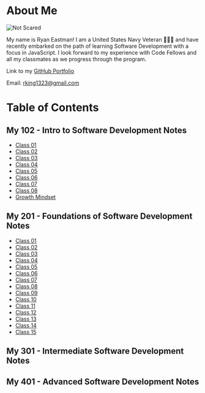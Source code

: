 # About Me

![Not Scared](https://user-images.githubusercontent.com/99107900/211398914-8ddec33c-9fd9-43cd-8b42-13f1c2962582.jpg)

My name is Ryan Eastman!
I am a United States Navy Veteran 🧜🏼‍♂️ and have recently embarked on the path of learning Software Development with a focus in JavaScript.
I look forward to my experience with Code Fellows and all my classmates as we progress through the program.

Link to my [GitHub Portfolio](https://github.com/DocHolliday13x)

Email: rking1323@gmail.com

# Table of Contents

## **My 102 - Intro to Software Development Notes**

- [Class 01](Class102/class1Markdown.md)
- [Class 02](Class102/class2Markdown.md)
- [Class 03](Class102/class3Markdown.md)
- [Class 04](Class102/class4Markdown.md)
- [Class 05](Class102/class5Markdown.md)
- [Class 06](Class102/class6Markdown.md)
- [Class 07](Class102/class7Markdown.md)
- [Class 08](Class102/class8Markdown.md)
- [Growth Mindset](Class102/growthMindset.md)

## **My 201 - Foundations of Software Development Notes**

- [Class 01](Class201/class01.md)
- [Class 02](Class201/class02.md)
- [Class 03](Class201/class03.md)
- [Class 04](Class201/class04.md)
- [Class 05](Class201/class05.md)
- [Class 06](Class201/class06.md)
- [Class 07](Class201/class07.md)
- [Class 08](Class201/class08.md)
- [Class 09](Class201/class09.md)
- [Class 10](Class201/class10.md)
- [Class 11](Class201/class11.md)
- [Class 12](Class201/class12.md)
- [Class 13](Class201/class13.md)
- [Class 14](Class201/class14.md)
- [Class 15](Class201/class15.md)

## **My 301 - Intermediate Software Development Notes**

## **My 401 - Advanced Software Development Notes**
